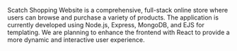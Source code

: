 Scatch Shopping Website is a comprehensive, full-stack online store where users can browse and purchase a variety of products. The application is currently developed using Node.js, Express, MongoDB, and EJS for templating. We are planning to enhance the frontend with React to provide a more dynamic and interactive user experience.
